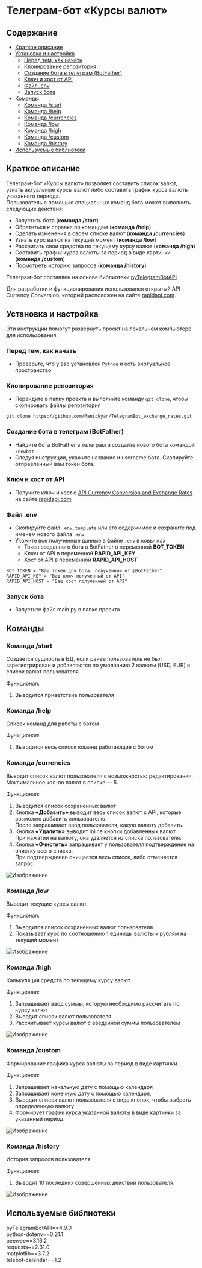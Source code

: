 # Телеграм-бот «Курсы валют»
## Содержание
* [Краткое описание](#description)
* [Установка и настройка](#install)
  * [Перед тем, как начать](#install-python)
  * [Клонирование репозитория](#install-git)
  * [Создание бота в телеграм (BotFather)](#install-botfather)
  * [Ключ и хост от API](#install-api)
  * [Файл .env](#install-env)
  * [Запуск бота](#install-start)
* [Команды](#commands)
  * [Команда /start](#command-start)
  * [Команда /help](#command-help)
  * [Команда /currencies](#command-currencies)
  * [Команда /low](#command-low)
  * [Команда /high](#command-high)
  * [Команда /custom](#command-custom)
  * [Команда /history](#command-history)
* [Используемые библиотеки](#utils)

<a name="description"></a>
## Краткое описание
Телеграм-бот «Курсы валют» позволяет составить список валют, 
узнать актуальные курсы валют либо составить график курса валюты указанного периода.\
Пользователь с помощью специальных команд бота может выполнить следующие действия:
* Запустить бота (**команда /start**)
* Обратиться к справке по командам (**команда /help**)
* Сделать изменения в своем списке валют (**команда /currencies**)
* Узнать курс валют на текущий момент (**команда /low**)
* Рассчитать свои средства по текущему курсу валют (**команда /high**)
* Составить график курса валюты за период в виде картинки (**команда /custom**)
* Посмотреть историю запросов (**команда /history**)

Телеграм-бот составлен на основе библиотеки [pyTelegramBotAPI](https://github.com/eternnoir/pyTelegramBotAPI "Переход к библмотеке pyTelegramBotAPI")

Для разработки и функционирования использовался открытый API Currency Conversion, 
который расположен на сайте [rapidapi.com](https://rapidapi.com "Переход на сайт rapidapi.com").

<a name="install"></a>
## Установка и настройка
Эти инструкции помогут развернуть проект на локальном компьютере для использования.

<a name="install-python"></a>
### Перед тем, как начать
* Проверьте, что у вас установлен `Python` и есть виртуальное пространство

<a name="install-git"></a>
### Клонирование репозитория
* Перейдите в папку проекта и выполните команду `git clone`, чтобы скопировать файлы репозитория
```
git clone https://github.com/PanicNyan/TelegramBot_exchange_rates.git
```

<a name="install-botfather"></a>
### Создание бота в телеграм (BotFather)
* Найдите бота BotFather в телеграм и создайте нового бота командой `/newbot`
* Следуя инструкции, укажите название и username бота. Скопируйте отправленный вам токен бота.

<a name="install-api"></a>
### Ключ и хост от API
* Получите ключ и хост с [API Currency Conversion and Exchange Rates](https://rapidapi.com/principalapis/api/currency-conversion-and-exchange-rates "Переход к API") на сайте [rapidapi.com](https://rpidapi.com "Переход на сайт rapidapi.com")

<a name="install-env"></a>
### Файл .env
* Скопируйте файл `.env.template` или его содержимое и сохраните под именем нового файла `.env`
* Укажите все полученные данные в файле `.env` в ковычках
  * Токен созданного бота в BotFather в переменной **BOT_TOKEN**
  * Ключ от API в переменной **RAPID_API_KEY**
  * Хост от API в переменной **RAPID_API_HOST**

```
BOT_TOKEN = "Ваш токен для бота, полученный от @BotFather"
RAPID_API_KEY = "Ваш ключ полученный от API"
RAPID_API_HOST = "Ваш хост полученный от API"
```
<a name="install-start"></a>
### Запуск бота
* Запустите файл main.py в папке проекта

<a name="commands"></a>
## Команды

<a name="command-start"></a>
### Команда /start
Создается сущность в БД, если ранее пользователь не был зарегистрирован и 
добавляются по умолчанию 2 валюты (USD, EUR) в список валют пользователя.

Функционал:
1. Выводится приветствие пользователя

<a name="command-help"></a>
### Команда /help
Список команд для работы с ботом

Функционал:
1. Выводится весь список команд работающие с ботом

<a name="command-currencies"></a>
### Команда /currencies
Выводит список валют пользователя с возможностью редактирования. 
Максимальное кол-во валют в списке — 5.

Функционал:
1. Выводится список сохраненных валют
2. Кнопка **«Добавить»** выводит весь список валют с API, которые возможно добавить пользователю.\
После запрашивает ввод пользователя, какую валюту добавить.
3. Кнопка **«Удалить»** выводит inline кнопки добавленных валют.\
При нажатии на валюту, она удаляется из списка пользователя.
4. Кнопка **«Очистить»** запрашивает у пользователя подтверждение на очистку всего списка.\
При подтверждении очищается весь список, либо отменяется запрос.

![Изображение](templates/tg_bot_currencies.png "Пример команды /currencies")

<a name="command-low"></a>
### Команда /low
Выводит текущие курсы валют.

Функционал:
1. Выводится список сохраненных валют пользователя.
2. Показывает курс по соотношению 1 единицы валюты к рублям на текущий момент

![Изображение](templates/tg_bot_low.png "Пример команды /low")

<a name="command-high"></a>
### Команда /high
Калькуляция средств по текущему курсу валют.

Функционал:
1. Запрашивает ввод суммы, которую необходимо рассчитать по курсу валют
2. Выводит список валют пользователя
3. Рассчитывает курсы валют с введенной суммы пользователем

![Изображение](templates/tg_bot_high.png "Пример команды /high")

<a name="command-custom"></a>
### Команда /custom
Формирование графика курса валюты за период в виде картинки.

Функционал:
1. Запрашивает начальную дату с помощью календаря
2. Запрашивает конечную дату с помощью календаря, 
3. Выводит список валют пользователя в виде кнопок, чтобы выбрать определенную валюту
4. Формирует график курса указанной валюты в виде картинки за указанный период

![Изображение](templates/tg_bot_custom.png "Пример команды /custom")

<a name="command-history"></a>
### Команда /history
История запросов пользователя.

Функционал:
1. Выводит 10 последних совершенных действий пользователя.

![Изображение](templates/tg_bot_history.png "Пример команды /history")

<a name="utils"></a>
## Используемые библиотеки
pyTelegramBotAPI==4.9.0\
python-dotenv==0.21.1\
peewee==3.16.2\
requests~=2.31.0\
matplotlib==3.7.2\
telebot-calendar==1.2
